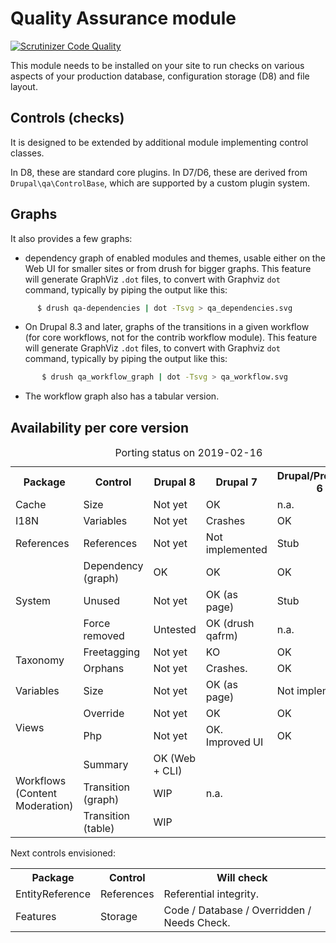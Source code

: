 Quality Assurance module
========================

[![Scrutinizer Code Quality](https://scrutinizer-ci.com/g/FGM/qa/badges/quality-score.png?b=8.x-1.x)](https://scrutinizer-ci.com/g/FGM/qa/?branch=8.x-1.x)

This module needs to be installed on your site to run checks on various aspects
of your production database, configuration storage (D8) and file layout.

## Controls (checks)

It is designed to be extended by additional module implementing control classes.

In D8, these are standard core plugins. In D7/D6, these are derived from `Drupal\qa\ControlBase`, which are supported by a custom plugin system.

## Graphs

It also provides a few graphs:

* dependency graph of enabled modules and themes, usable either
on the Web UI for smaller sites or from drush for bigger graphs. This feature
will generate GraphViz `.dot` files, to convert with Graphviz `dot` command,
typically by piping the output like this:

```bash
      $ drush qa-dependencies | dot -Tsvg > qa_dependencies.svg
```

* On Drupal 8.3 and later, graphs of the transitions in a given workflow (for
  core workflows, not for the contrib workflow module). This feature will 
  generate GraphViz `.dot` files, to convert with Graphviz `dot` command, 
  typically by piping the output like this:

```bash
       $ drush qa_workflow_graph | dot -Tsvg > qa_workflow.svg 
```
* The workflow graph also has a tabular version.

## Availability per core version
<table>
  <caption>Porting status on 2019-02-16</caption>
  <tr>
    <th>Package</th>
    <th>Control</th>
    <th>Drupal 8</th>
    <th>Drupal 7</th>
    <th>Drupal/Pressflow 6</th>
    </tr>
  <tr>
    <td>Cache</td>
    <td>Size</td>
    <td>Not yet</td>
    <td>OK</td>
    <td>n.a.</td>
    </tr>
  <tr>
    <td>I18N</td>
    <td>Variables</td>
    <td>Not yet</td>
    <td>Crashes</td>
    <td>OK</td>
    </tr>
  <tr>
    <td>References</td>
    <td>References</td>
    <td>Not yet</td>
    <td>Not implemented</td>
    <td>Stub</td>
    </tr>
  <tr>
    <td rowspan="3">System</td>
    <td>Dependency (graph)</td>
    <td>OK</td>
    <td>OK</td>
    <td>OK</td>
    </tr>
  <tr>
    <td>Unused</td>
    <td>Not yet</td>
    <td>OK (as page)</td>
    <td>Stub</td>
    </tr>
  <tr>
    <td>Force removed</td>
    <td>Untested</td>
    <td>OK (drush qafrm)</td>
    <td>n.a.</td>
    </tr>
  <tr>
    <td rowspan="2">Taxonomy</td>
    <td>Freetagging</td>
    <td>Not yet</td>
    <td>KO</td>
    <td>OK</td>
    </tr>
  <tr>
    <td>Orphans</td>
    <td>Not yet</td>
    <td>Crashes.</td>
    <td>OK</td>
    </tr>
  <tr>
    <td>Variables</td>
    <td>Size</td>
    <td>Not yet</td>
    <td>OK (as page)</td>
    <td>Not implemented</td>
    </tr>
  <tr>
    <td rowspan="2">Views</td>
    <td>Override</td>
    <td>Not yet</td>
    <td>OK</td>
    <td>OK</td>
    </tr>
  <tr>
    <td>Php</td>
    <td>Not yet</td>
    <td>OK. Improved UI</td>
    <td>OK</td>
    </tr>
  <tr>
    <td rowspan="4">Workflows (Content Moderation)</td>
    <td>Summary</td>
    <td>OK (Web + CLI)</td>
    <td colspan="2" rowspan="3">n.a.</td>
    </tr>
  <tr>
    <td>Transition (graph)</td>
    <td>WIP</td>
    </tr>    
  <tr>
    <td>Transition (table)</td>
    <td>WIP</td>
    </tr>    
  </table>

Next controls envisioned:

<table>
  <tr>
    <th>Package</th>
    <th>Control</th>
    <th>Will check</th>
    </tr>
  <tr>
    <td>EntityReference</td>
    <td>References</td>
    <td>Referential integrity.</td>
    </tr>
  <tr>
    <td>Features</td>
    <td>Storage</td>
    <td>Code / Database / Overridden / Needs Check.</td>
    </tr>
  </table>


